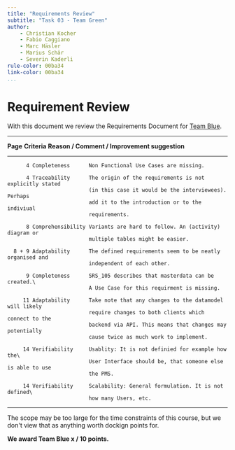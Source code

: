 ```yaml
---
title: "Requirements Review"
subtitle: "Task 03 - Team Green"
author:
    - Christian Kocher
    - Fabio Caggiano
    - Marc Häsler
    - Marius Schär
    - Severin Kaderli
rule-color: 00ba34
link-color: 00ba34
...
```


# Requirement Review
With this document we review the Requirements Document for [Team Blue](https://github.com/LucaRitz/ch.bfh.bti7081.s2019.blue).

-----------------------------------------------------------------------------------------
   **Page** **Criteria**      **Reason / Comment / Improvement suggestion**
----------- ----------------- -----------------------------------------------------------         
          4 Completeness      Non Functional Use Cases are missing.       

          4 Traceability      The origin of the requirements is not explicitly stated
                              (in this case it would be the interviewees). Perhaps
                              add it to the introduction or to the indiviual
                              requirements.

          8 Comprehensibility Variants are hard to follow. An (activity) diagram or
                              multiple tables might be easier.
                              
      8 + 9 Adaptability      The defined requirements seem to be neatly organised and
                              independent of each other.

          9 Completeness      SRS_105 describes that masterdata can be created.\
                              A Use Case for this requirment is missing.       
                              
         11 Adaptability      Take note that any changes to the datamodel will likely
                              require changes to both clients which connect to the
                              backend via API. This means that changes may potentially
                              cause twice as much work to implement.                              
                             
         14 Verifiability     Usablity: It is not definied for example how the\
                              User Interface should be, that someone else is able to use
                              the PMS. 
        
         14 Verifiability     Scalability: General formulation. It is not defined\ 
                              how many Users, etc.
-----------------------------------------------------------------------------------------

The scope may be too large for the time constraints of this course,
but we don't view that as anything worth dockign points for.

**We award Team Blue x / 10 points.**
